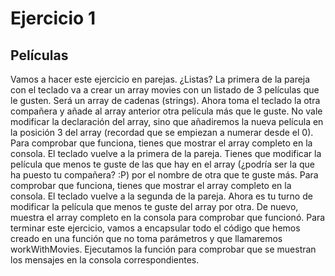 # Ejercicio 1

## Películas

Vamos a hacer este ejercicio en parejas. ¿Listas? La primera de la pareja con el teclado va a crear un array movies con un listado de 3 películas que le gusten. Será un array de cadenas (strings).
Ahora toma el teclado la otra compañera y añade al array anterior otra película más que le guste. No vale modificar la declaración del array, sino que añadiremos la nueva película en la posición 3 del array (recordad que se empiezan a numerar desde el 0). Para comprobar que funciona, tienes que mostrar el array completo en la consola.
El teclado vuelve a la primera de la pareja. Tienes que modificar la película que menos te guste de las que hay en el array (¿podría ser la que ha puesto tu compañera? :P) por el nombre de otra que te guste más. Para comprobar que funciona, tienes que mostrar el array completo en la consola.
El teclado vuelve a la segunda de la pareja. Ahora es tu turno de modificar la película que menos te guste del array por otra. De nuevo, muestra el array completo en la consola para comprobar que funcionó.
Para terminar este ejercicio, vamos a encapsular todo el código que hemos creado en una función que no toma parámetros y que llamaremos workWithMovies. Ejecutamos la función para comprobar que se muestran los mensajes en la consola correspondientes.
